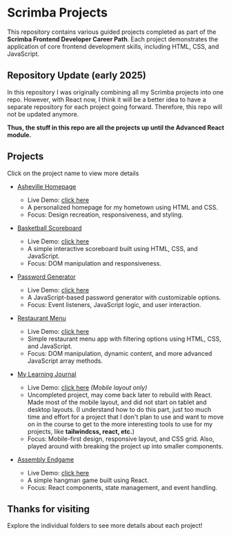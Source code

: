 # Scrimba Projects

This repository contains various guided projects completed as part of the **Scrimba Frontend Developer Career Path**. Each project demonstrates the application of core frontend development skills, including HTML, CSS, and JavaScript.

## Repository Update (early 2025)

In this repository I was originally combining all my Scrimba projects into one repo. However, with React now, I think it will be a better idea to have a separate repository for each project going forward. Therefore, this repo will not be updated anymore.

**Thus, the stuff in this repo are all the projects up until the Advanced React module.**

## Projects

Click on the project name to view more details

- [Asheville Homepage](asheville-homepage)

  - Live Demo: [click here](https://scrimba.jasony.dev/asheville-homepage/)
  - A personalized homepage for my hometown using HTML and CSS.
  - Focus: Design recreation, responsiveness, and styling.

- [Basketball Scoreboard](basketball-scoreboard)

  - Live Demo: [click here](https://scrimba.jasony.dev/basketball-scoreboard/)
  - A simple interactive scoreboard built using HTML, CSS, and JavaScript.
  - Focus: DOM manipulation and responsiveness.

- [Password Generator](password-generator)

  - Live Demo: [click here](https://scrimba.jasony.dev/password-generator/)
  - A JavaScript-based password generator with customizable options.
  - Focus: Event listeners, JavaScript logic, and user interaction.

- [Restaurant Menu](restaurant-menu)

  - Live Demo: [click here](https://scrimba.jasony.dev/restaurant-menu/)
  - Simple restaurant menu app with filtering options using HTML, CSS, and JavaScript.
  - Focus: DOM manipulation, dynamic content, and more advanced JavaScript array methods.

- [My Learning Journal](learning-journal)

  - Live Demo: [click here](https://scrimba.jasony.dev/learning-journal/) _(Mobile layout only)_
  - Uncompleted project, may come back later to rebuild with React. Made most of the mobile layout, and did not start on tablet and desktop layouts. (I understand how to do this part, just too much time and effort for a project that I don't plan to use and want to move on in the course to get to the more interesting tools to use for my projects, like **tailwindcss, react, etc.**)
  - Focus: Mobile-first design, responsive layout, and CSS grid. Also, played around with breaking the project up into smaller components.

- [Assembly Endgame](assembly-endgame)

  - Live Demo: [click here](https://assembly-endgame.jasony.dev)
  - A simple hangman game built using React.
  - Focus: React components, state management, and event handling.

## Thanks for visiting

Explore the individual folders to see more details about each project!
